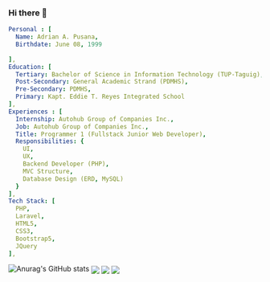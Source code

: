 ### Hi there 👋

````yaml
Personal : [
  Name: Adrian A. Pusana,
  Birthdate: June 08, 1999
  
],
Education: [
  Tertiary: Bachelor of Science in Information Technology (TUP-Taguig),
  Post-Secondary: General Academic Strand (PDMHS),
  Pre-Secondary: PDMHS,
  Primary: Kapt. Eddie T. Reyes Integrated School
],
Experiences : [
  Internship: Autohub Group of Companies Inc.,
  Job: Autohub Group of Companies Inc.,
  Title: Programmer 1 (Fullstack Junior Web Developer),
  Responsibilities: {
    UI,
    UX,
    Backend Developer (PHP),
    MVC Structure,
    Database Design (ERD, MySQL)
  }
],
Tech Stack: [
  PHP, 
  Laravel,
  HTML5,
  CSS3,
  Bootstrap5,
  JQuery
],
````
![Anurag's GitHub stats](https://github-readme-stats.vercel.app/api?username=adrn6899&count_private=true&theme=radical&show_icons=true&include_all_commits=true&card_width=1000px)
  <a>
    <img align="center" src="https://github-readme-stats.vercel.app/api/top-langs/?username=adrn6899&layout=default&theme=react"/>
  </a>
  <a>
    <img align="center" src="https://github-readme-stats.vercel.app/api/wakatime?username=@adrn6899&layout=compact&theme=react"/>
  </a>
  <a>
    <img align="center" src="https://wakatime.com/badge/user/4d254285-e999-4ff2-be13-b0d951e53661.svg"/>
  </a>
